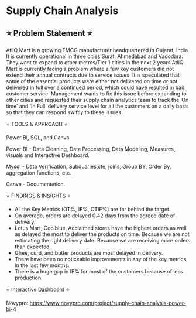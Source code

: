 # Supply Chain Analysis
## ⭐ Problem Statement ⭐

AtliQ Mart is a growing FMCG manufacturer headquartered in Gujarat, India. It is currently operational in three cities Surat, Ahmedabad and Vadodara. They want to expand to other metros/Tier 1 cities in the next 2 years.AtliQ Mart is currently facing a problem where a few key customers did not extend their annual contracts due to service issues. It is speculated that some of the essential products were either not delivered on time or not delivered in full over a continued period, which could have resulted in bad customer service. Management wants to fix this issue before expanding to other cities and requested their supply chain analytics team to track the ’On time’ and ‘In Full’ delivery service level for all the customers on a daily basis so that they can respond swiftly to these issues.

⭐ TOOLS & APPROACH ⭐

  Power BI, SQL, and Canva

  Power BI - Data Cleaning, Data Processing, Data Modeling, Measures, visuals and Interactive Dashboard.
  
  Mysql  - Data Verification, Subquaries,cte, joins, Group BY, Order By, aggregation functions, etc.
  
  Canva - Documentation.

⭐ FINDINGS & INSIGHTS ⭐

* All the Key Metrics (OT%, IF%, OTIF%) are far behind the target.
* On average, orders are delayed 0.42 days from the agreed date of delivery.
* Lotus Mart, Coolblue, Acclaimed stores have the highest orders as well as delayed the most to deliver the products on time.
     Because we are not estimating the right delivery date.
     Because we are receiving more orders than expected.
* Ghee, curd, and butter products are most delayed in delivery. 
* There have been no noticeable improvements in any of the key metrics in the last few months.
* There is a huge gap in IF% for most of the customers because of less production.

⭐ Interactive Dashboard ⭐

Novypro: https://www.novypro.com/project/supply-chain-analysis-power-bi-4



